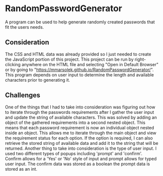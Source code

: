# RandomPasswordGenerator
A program can be used to help generate randomly created passwords that fit the users needs.

## Consideration
The CSS and HTML data was already provided so I just needed to create the JavaScript portion of this project. This project can be run by right-clicking anywhere on the HTML file and selecting "Open in Default Browser" or by going to "https://mmarsolek.github.io/RandomPasswordGenerator/". This program depends on user input to determine the length and available characters prior to generating it. 

## Challenges
One of the things that I had to take into consideration was figuring out how to iterate through the passwords requirements after I gather the user input and update the string of available characters. This was solved by adding an object of the gathered requirements into a second nested object. This means that each password requirement is now an individual object nested inside an object. This allows me to iterate through the main object and view the requirement status for each option. If the option is required, I can also retrieve the stored string of available data and add it to the string that will be returned. 
Another thing to take into consideration is the type of user input. I used two different types of popups including 'prompt' and 'confirm'. Confirm allows for a 'Yes' or 'No' style of input and prompt allows for typed user input. The confirm data was stored as a boolean the prompt data is stored as an int. 